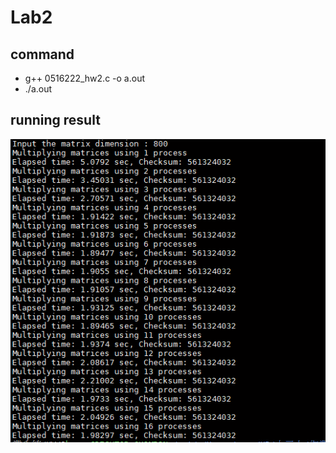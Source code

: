 # Lab2
## command
- g++ 0516222_hw2.c -o a.out
- ./a.out
## running result
![image](https://github.com/becca211137/operating_system/blob/master/lab2/result1.png)

